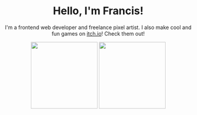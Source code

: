 <h1 align="center">Hello, I'm Francis!</h1>
<p align="center"> I'm a frontend web developer and freelance pixel artist. I also make cool and fun games on <a href="https://zyenapz.itch.io">itch.io</a>! Check them out!</p>

<div align="center">
  <img src="https://github-readme-stats.vercel.app/api?username=zyenapz&&show_icons=true&title_color=C60C85&icon_color=C60C85&layout=compact" height="180">
  <img src="https://github-readme-stats.vercel.app/api/top-langs/?username=zyenapz&hide=javascript,css,scss,html&layout=compact" height="180">
</div>
